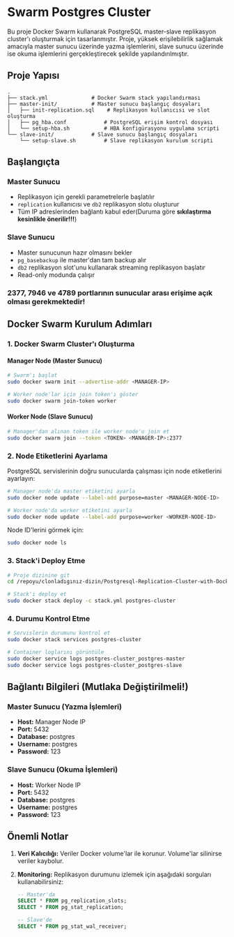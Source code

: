 # Swarm Postgres Cluster

Bu proje Docker Swarm kullanarak PostgreSQL master-slave replikasyon cluster'ı oluşturmak için tasarlanmıştır. Proje, yüksek erişilebilirlik sağlamak amacıyla master sunucu üzerinde yazma işlemlerini, slave sunucu üzerinde ise okuma işlemlerini gerçekleştirecek şekilde yapılandırılmıştır.

## Proje Yapısı

```
.
├── stack.yml              # Docker Swarm stack yapılandırması
├── master-init/           # Master sunucu başlangıç dosyaları
│   ├── init-replication.sql    # Replikasyon kullanıcısı ve slot oluşturma
│   ├── pg_hba.conf            # PostgreSQL erişim kontrol dosyası
│   └── setup-hba.sh           # HBA konfigürasyonu uygulama scripti
└── slave-init/            # Slave sunucu başlangıç dosyaları
    └── setup-slave.sh         # Slave replikasyon kurulum scripti
```

## Başlangıçta

### Master Sunucu
- Replikasyon için gerekli parametrelerle başlatılır
- `replication` kullanıcısı ve `db2` replikasyon slotu oluşturur
- Tüm IP adreslerinden bağlantı kabul eder(Duruma göre **sıkılaştırma kesinlikle önerilir!!!**)

### Slave Sunucu
- Master sunucunun hazır olmasını bekler
- `pg_basebackup` ile master'dan tam backup alır
- `db2` replikasyon slot'unu kullanarak streaming replikasyon başlatır
- Read-only modunda çalışır

### 2377, 7946 ve 4789 portlarının sunucular arası erişime açık olması gerekmektedir!

## Docker Swarm Kurulum Adımları

### 1. Docker Swarm Cluster'ı Oluşturma

#### Manager Node (Master Sunucu)
```bash
# Swarm'ı başlat
sudo docker swarm init --advertise-addr <MANAGER-IP>

# Worker node'lar için join token'ı göster
sudo docker swarm join-token worker
```

#### Worker Node (Slave Sunucu)
```bash
# Manager'dan alınan token ile worker node'u join et
sudo docker swarm join --token <TOKEN> <MANAGER-IP>:2377
```

### 2. Node Etiketlerini Ayarlama

PostgreSQL servislerinin doğru sunucularda çalışması için node etiketlerini ayarlayın:

```bash
# Manager node'da master etiketini ayarla
sudo docker node update --label-add purpose=master <MANAGER-NODE-ID>

# Worker node'da worker etiketini ayarla
sudo docker node update --label-add purpose=worker <WORKER-NODE-ID>
```

Node ID'lerini görmek için:
```bash
sudo docker node ls
```

### 3. Stack'i Deploy Etme

```bash
# Proje dizinine git
cd /repoyu/clonladıgınız-dizin/Postgresql-Replication-Cluster-with-Docker-Swarm

# Stack'i deploy et
sudo docker stack deploy -c stack.yml postgres-cluster
```

### 4. Durumu Kontrol Etme

```bash
# Servislerin durumunu kontrol et
sudo docker stack services postgres-cluster

# Container loglarını görüntüle
sudo docker service logs postgres-cluster_postgres-master
sudo docker service logs postgres-cluster_postgres-slave
```

## Bağlantı Bilgileri (Mutlaka Değiştirilmeli!)

### Master Sunucu (Yazma İşlemleri)
- **Host:** Manager Node IP
- **Port:** 5432
- **Database:** postgres
- **Username:** postgres
- **Password:** 123

### Slave Sunucu (Okuma İşlemleri)
- **Host:** Worker Node IP
- **Port:** 5432
- **Database:** postgres
- **Username:** postgres
- **Password:** 123
  

## Önemli Notlar

1. **Veri Kalıcılığı:** Veriler Docker volume'lar ile korunur. Volume'lar silinirse veriler kaybolur.
   
2. **Monitoring:** Replikasyon durumunu izlemek için aşağıdaki sorguları kullanabilirsiniz:
   ```sql
   -- Master'da
   SELECT * FROM pg_replication_slots;
   SELECT * FROM pg_stat_replication;
   
   -- Slave'de
   SELECT * FROM pg_stat_wal_receiver;
   ```
